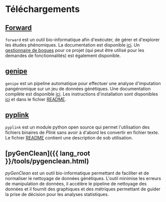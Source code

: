 
# Téléchargements

## [Forward](https://github.com/legaultmarc/forward)

`forward` est un outil bio-informatique afin d'exécuter, de gérer et
d'explorer les études phénomiques. La documentation est disponible
[ici](http://legaultmarc.github.io/forward/). Un
[gestionnaire de bogues](https://github.com/legaultmarc/forward/issues) pour ce
projet (qui peut être utilisé pour les demandes de fonctionnalités) est
également disponible.


## [genipe](https://github.com/pgxcentre/genipe)

`genipe` est un pipeline automatique pour effectuer une analyse d'imputation
pangénomique sur un jeu de données génétiques. Une documentation complète
est disponible [ici](http://pgxcentre.github.io/genipe/). Les instructions
d'installation sont disponibles
[ici](http://pgxcentre.github.io/genipe/installation.html) et dans le fichier
[README](https://github.com/pgxcentre/genipe/blob/master/README.mkd).

 
## [pyplink](https://github.com/lemieuxl/pyplink)

`pyplink` est un module python open source qui permet l'utilisation des
fichiers binaires de *Plink* sans avoir à d'abord les convertir en fichier
texte. Le fichier
[README](https://github.com/lemieuxl/pyplink/blob/master/README.mkd) contient
une description de sob utilisation.


## [pyGenClean]({{ lang_root }}/tools/pygenclean.html)

*pyGenClean* est un outil bio-informatique permettant de faciliter et de
normaliser le nettoyage de données génétiques. L'outil minimise les erreurs de
manipulation de données, il accélère le pipeline de nettoyage des données et il
fournit des graphiques et des métriques permettant de guider la prise de
décision pour les analyses statistiques.
